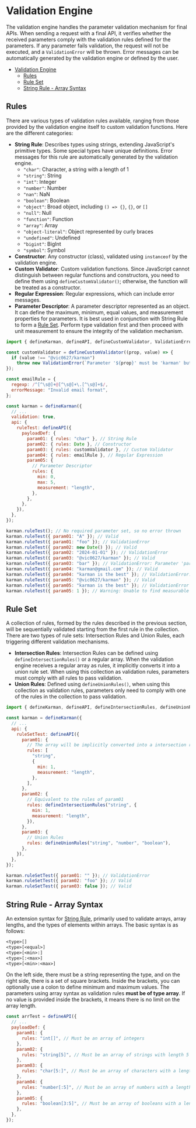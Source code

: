 # Validation Engine

The validation engine handles the parameter validation mechanism for final APIs. When sending a request with a final API, it verifies whether the received parameters comply with the validation rules defined for the parameters. If any parameter fails validation, the request will not be executed, and a `ValidationError` will be thrown. Error messages can be automatically generated by the validation engine or defined by the user.

- [Validation Engine](#validation-engine)
  - [Rules](#rules)
  - [Rule Set](#rule-set)
  - [String Rule - Array Syntax](#string-rule---array-syntax)

## Rules

There are various types of validation rules available, ranging from those provided by the validation engine itself to custom validation functions. Here are the different categories:

- **String Rule**: Describes types using strings, extending JavaScript's primitive types. Some special types have unique definitions. Error messages for this rule are automatically generated by the validation engine.
  - `"char"`: Character, a string with a length of 1
  - `"string"`: String
  - `"int"`: Integer
  - `"number"`: Number
  - `"nan"`: NaN
  - `"boolean"`: Boolean
  - `"object"`: Broad object, including `() => {}`, `{}`, or `[]`
  - `"null"`: Null
  - `"function"`: Function
  - `"array"`: Array
  - `"object-literal"`: Object represented by curly braces
  - `"undefined"`: Undefined
  - `"bigint"`: BigInt
  - `"symbol"`: Symbol
- **Constructor**: Any constructor (class), validated using `instanceof` by the validation engine.
- **Custom Validator**: Custom validation functions. Since JavaScript cannot distinguish between regular functions and constructors, you need to define them using `defineCustomValidator()`; otherwise, the function will be treated as a constructor.
- **Regular Expression**: Regular expressions, which can include error messages.
- **Parameter Descriptor**: A parameter descriptor represented as an object. It can define the maximum, minimum, equal values, and measurement properties for parameters. It is best used in conjunction with String Rule to form a [Rule Set](#rule-set). Perform type validation first and then proceed with unit measurement to ensure the integrity of the validation mechanism.

```js
import { defineKarman, defineAPI, defineCustomValidator, ValidationError } from "@vic0627/karman";

const customValidator = defineCustomValidator((prop, value) => {
  if (value !== "@vic0627/karman")
    throw new ValidationError(`Parameter '${prop}' must be 'karman' but received '${value}'`);
});

const emailRule = {
  regexp: /^[^\s@]+@[^\s@]+\.[^\s@]+$/,
  errorMessage: "Invalid email format",
};

const karman = defineKarman({
  // ...
  validation: true,
  api: {
    ruleTest: defineAPI({
      payloadDef: {
        param01: { rules: "char" }, // String Rule
        param02: { rules: Date }, // Constructor
        param03: { rules: customValidator }, // Custom Validator
        param04: { rules: emailRule }, // Regular Expression
        param05: {
          // Parameter Descriptor
          rules: {
            min: 0,
            max: 5,
            measurement: "length",
          },
        },
      },
    }),
  },
});

karman.ruleTest(); // No required parameter set, so no error thrown
karman.ruleTest({ param01: "A" }); // Valid
karman.ruleTest({ param01: "foo" }); // ValidationError
karman.ruleTest({ param02: new Date() }); // Valid
karman.ruleTest({ param02: "2024-01-01" }); // ValidationError
karman.ruleTest({ param03: "@vic0627/karman" }); // Valid
karman.ruleTest({ param03: "bar" }); // ValidationError: Parameter 'param03' must be 'karman' but received 'bar'
karman.ruleTest({ param04: "karman@gmail.com" }); // Valid
karman.ruleTest({ param04: "karman is the best" }); // ValidationError: Invalid email format
karman.ruleTest({ param05: "@vic0627/karman" }); // Valid
karman.ruleTest({ param05: "karman is the best" }); // ValidationError
karman.ruleTest({ param05: 1 }); // Warning: Unable to find measurable property
```

## Rule Set

A collection of rules, formed by the rules described in the previous section, will be sequentially validated starting from the first rule in the collection. There are two types of rule sets: Intersection Rules and Union Rules, each triggering different validation mechanisms.

- **Intersection Rules**: Intersection Rules can be defined using `defineIntersectionRules()` or a regular array. When the validation engine receives a regular array as rules, it implicitly converts it into a union rule set. When using this collection as validation rules, parameters must comply with all rules to pass validation.
- **Union Rules**: Defined using `defineUnionRules()`, when using this collection as validation rules, parameters only need to comply with one of the rules in the collection to pass validation.

```js
import { defineKarman, defineAPI, defineIntersectionRules, defineUnionRules } from "@vic0627/karman";

const karman = defineKarman({
  // ...
  api: {
    ruleSetTest: defineAPI({
      param01: {
        // The array will be implicitly converted into a intersection rule set
        rules: [
          "string",
          {
            min: 1,
            measurement: "length",
          },
        ],
      },
      param02: {
        // Equivalent to the rules of param01
        rules: defineIntersectionRules("string", {
          min: 1,
          measurement: "length",
        }),
      },
      param03: {
        // Union Rules
        rules: defineUnionRules("string", "number", "boolean"),
      },
    }),
  },
});

karman.ruleSetTest({ param01: "" }); // ValidationError
karman.ruleSetTest({ param02: "foo" }); // Valid
karman.ruleSetTest({ param03: false }); // Valid
```

## String Rule - Array Syntax

An extension syntax for [String Rule](#rules), primarily used to validate arrays, array lengths, and the types of elements within arrays. The basic syntax is as follows:

```txt
<type>[]
<type>[<equal>]
<type>[<min>:]
<type>[:<max>]
<type>[<min>:<max>]
```

On the left side, there must be a string representing the type, and on the right side, there is a set of square brackets. Inside the brackets, you can optionally use a colon to define minimum and maximum values. The parameters using array syntax as validation rules **must be of type array**. If no value is provided inside the brackets, it means there is no limit on the array length.

```js
const arrTest = defineAPI({
  // ...
  payloadDef: {
    param01: {
      rules: "int[]", // Must be an array of integers
    },
    param02: {
      rules: "string[5]", // Must be an array of strings with length 5
    },
    param03: {
      rules: "char[5:]", // Must be an array of characters with a length greater than or equal to 5
    },
    param04: {
      rules: "number[:5]", // Must be an array of numbers with a length less than or equal to 5
    },
    param05: {
      rules: "boolean[3:5]", // Must be an array of booleans with a length between 3 and 5 (inclusive)
    },
  },
});
```
